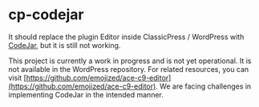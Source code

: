# cp-codejar

It should replace the plugin Editor inside ClassicPress / WordPress with [CodeJar](https://github.com/antonmedv/codejar), but it is still not working.

This project is currently a work in progress and is not yet operational. It is not available in the WordPress repository. For related resources, you can visit [https://github.com/emojized/ace-c9-editor](https://github.com/emojized/ace-c9-editor). We are facing challenges in implementing CodeJar in the intended manner.
